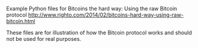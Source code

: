 Example Python files for 
Bitcoins the hard way: Using the raw Bitcoin protocol
http://www.righto.com/2014/02/bitcoins-hard-way-using-raw-bitcoin.html

These files are for illustration of how the Bitcoin protocol works
and should not be used for real purposes.
